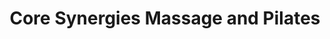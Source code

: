---
title: "Core Synergies Massage and Pilates"
url: /mt-laurel-township/core-synergies-massage-and-pilates/
shop: Massage
---